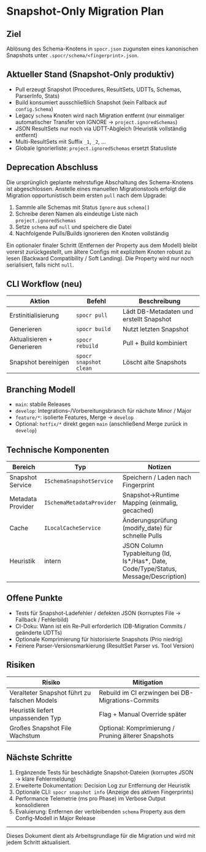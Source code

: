 # Snapshot-Only Migration Plan

## Ziel

Ablösung des Schema-Knotens in `spocr.json` zugunsten eines kanonischen Snapshots unter `.spocr/schema/<fingerprint>.json`.

## Aktueller Stand (Snapshot-Only produktiv)

- Pull erzeugt Snapshot (Procedures, ResultSets, UDTTs, Schemas, ParserInfo, Stats)
- Build konsumiert ausschließlich Snapshot (kein Fallback auf `config.Schema`)
- Legacy `schema` Knoten wird nach Migration entfernt (nur einmaliger automatischer Transfer von IGNORE → `project.ignoredSchemas`)
- JSON ResultSets nur noch via UDTT-Abgleich (Heuristik vollständig entfernt)
- Multi-ResultSets mit Suffix `_1`, `_2`, ...
- Globale Ignorierliste: `project.ignoredSchemas` ersetzt Statusliste

## Deprecation Abschluss

Die ursprünglich geplante mehrstufige Abschaltung des Schema-Knotens ist abgeschlossen. Anstelle eines manuellen Migrationstools erfolgt die Migration opportunistisch beim ersten `pull` nach dem Upgrade:

1. Sammle alle Schemas mit Status `Ignore` aus `schema[]`
2. Schreibe deren Namen als eindeutige Liste nach `project.ignoredSchemas`
3. Setze `schema` auf `null` und speichere die Datei
4. Nachfolgende Pulls/Builds ignorieren den Knoten vollständig

Ein optionaler finaler Schritt (Entfernen der Property aus dem Modell) bleibt vorerst zurückgestellt, um ältere Configs mit explizitem Knoten robust zu lesen (Backward Compatibility / Soft Landing). Die Property wird nur noch serialisiert, falls nicht `null`.

## CLI Workflow (neu)

| Aktion                     | Befehl                 | Beschreibung                            |
| -------------------------- | ---------------------- | --------------------------------------- |
| Erstinitialisierung        | `spocr pull`           | Lädt DB-Metadaten und erstellt Snapshot |
| Generieren                 | `spocr build`          | Nutzt letzten Snapshot                  |
| Aktualisieren + Generieren | `spocr rebuild`        | Pull + Build kombiniert                 |
| Snapshot bereinigen        | `spocr snapshot clean` | Löscht alte Snapshots                   |

## Branching Modell

- `main`: stabile Releases
- `develop`: Integrations-/Vorbereitungsbranch für nächste Minor / Major
- `feature/*`: isolierte Features, Merge -> `develop`
- Optional: `hotfix/*` direkt gegen `main` (anschließend Merge zurück in `develop`)

## Technische Komponenten

| Bereich           | Typ                       | Notizen                                                                              |
| ----------------- | ------------------------- | ------------------------------------------------------------------------------------ |
| Snapshot Service  | `ISchemaSnapshotService`  | Speichern / Laden nach Fingerprint                                                   |
| Metadata Provider | `ISchemaMetadataProvider` | Snapshot→Runtime Mapping (einmalig, gecached)                                        |
| Cache             | `ILocalCacheService`      | Änderungsprüfung (modify_date) für schnelle Pulls                                    |
| Heuristik         | intern                    | JSON Column Typableitung (Id, Is*/Has*, Date, Code/Type/Status, Message/Description) |

## Offene Punkte

- Tests für Snapshot-Ladefehler / defekten JSON (korruptes File → Fallback / Fehlerbild)
- CI-Doku: Wann ist ein Re-Pull erforderlich (DB-Migration Commits / geänderte UDTTs)
- Optionale Komprimierung für historisierte Snapshots (Prio niedrig)
- Feinere Parser-Versionsmarkierung (ResultSet Parser vs. Tool Version)

## Risiken

| Risiko                                       | Mitigation                                          |
| -------------------------------------------- | --------------------------------------------------- |
| Veralteter Snapshot führt zu falschen Models | Rebuild im CI erzwingen bei DB-Migrations-Commits   |
| Heuristik liefert unpassenden Typ            | Flag + Manual Override später                       |
| Großes Snapshot File Wachstum                | Optional: Komprimierung / Pruning älterer Snapshots |

## Nächste Schritte

1. Ergänzende Tests für beschädigte Snapshot-Dateien (korruptes JSON → klare Fehlermeldung)
2. Erweiterte Dokumentation: Decision Log zur Entfernung der Heuristik
3. Optionale CLI: `spocr snapshot info` (Anzeige des aktiven Fingerprints)
4. Performance Telemetrie (ms pro Phase) im Verbose Output konsolidieren
5. Evaluierung: Entfernen der verbleibenden `schema` Property aus dem Config-Modell in Major Release

---

Dieses Dokument dient als Arbeitsgrundlage für die Migration und wird mit jedem Schritt aktualisiert.
